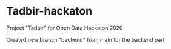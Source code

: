 # Tadbir-hackaton
Project "Tadbir" for Open Data Hackaton 2020

Created new branch "backend" from main for the backend part